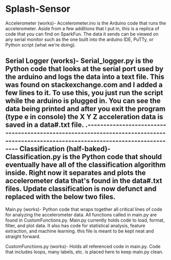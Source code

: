 # Splash-Sensor

Accelerometer (works)-
Accelerometer.ino is the Arduino code that runs the accelerometer. Aside from a few additions that I put in, this is a replica of code that you can find on SparkFun. The data it sends can be viewed on any serial monitor such as the one built into the arduino IDE, PuTTy,
or Python script (what we're doing). 

Serial Logger (works)-
Serial_logger.py is the Python code that looks at the serial port used by the arduino and logs the data into a text file. This was found on stackexchange.com and I added a few lines to it. To use this, you just run the script while the arduino is plugged in. You can see 
the data being printed and after you exit the program (type e in console) the X Y Z acceleration data is saved in a data#.txt file.
.-----------------------------------------------------------------------------------------------------------------------------------
Classification (half-baked)-
Classification.py is the Python code that should eventually have all of the classification algorithm inside. Right now it separates 
and plots the accelerometer data that's found in the data#.txt files. 
**Update** 
classification is now defunct and replaced with the below two files.
-----------------------------------------------------------------------------------------------------------------------------------

Main.py (works)- Python code that wraps together all critical lines of code for analyzing the accelerometer data. All functions called in main.py are found in CustomFunctions.py. Main.py currently holds code to load, format, filter, and plot data. It also has code for statistical analysis, feature extraction, and machine learning. this file is meant to be kept neat and straight forward. 

CustomFunctions.py (works)- Holds all referenced code in main.py. Code that includes loops, many labels, etc. is placed here to keep main.py clean.
